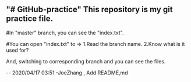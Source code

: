 "# GitHub-practice" 
This repository is my git practice file.
--
#In "master" branch, you can see the "index.txt".

#You can open "index.txt" to =>
1.Read the branch name.
2.Know what is it used for?

And, switching to corresponding branch and you can see the files.

--
2020/04/17 03:51 -JoeZhang , Add README,md